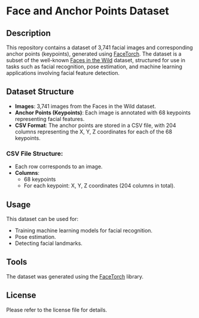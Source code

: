 # Face and Anchor Points Dataset

## Description
This repository contains a dataset of 3,741 facial images and corresponding anchor points (keypoints), generated using [FaceTorch](https://github.com/facetorch). The dataset is a subset of the well-known [Faces in the Wild](http://vis-www.cs.umass.edu/lfw/) dataset, structured for use in tasks such as facial recognition, pose estimation, and machine learning applications involving facial feature detection.

## Dataset Structure
- **Images**: 3,741 images from the Faces in the Wild dataset.
- **Anchor Points (Keypoints)**: Each image is annotated with 68 keypoints representing facial features.
- **CSV Format**: The anchor points are stored in a CSV file, with 204 columns representing the X, Y, Z coordinates for each of the 68 keypoints.

### CSV File Structure:
- Each row corresponds to an image.
- **Columns**:
  - 68 keypoints
  - For each keypoint: X, Y, Z coordinates (204 columns in total).

## Usage
This dataset can be used for:
- Training machine learning models for facial recognition.
- Pose estimation.
- Detecting facial landmarks.
  
## Tools
The dataset was generated using the [FaceTorch](https://github.com/facetorch) library.

## License
Please refer to the license file for details.

